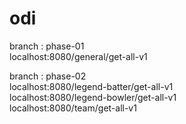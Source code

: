 # odi

branch : phase-01\
localhost:8080/general/get-all-v1

branch : phase-02\
localhost:8080/legend-batter/get-all-v1\
localhost:8080/legend-bowler/get-all-v1\
localhost:8080/team/get-all-v1
